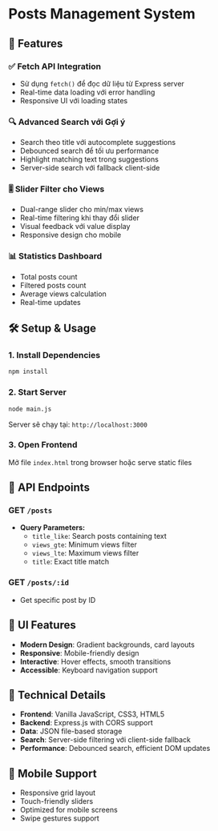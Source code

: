 # Posts Management System

## 🚀 Features

### ✅ **Fetch API Integration**
- Sử dụng `fetch()` để đọc dữ liệu từ Express server
- Real-time data loading với error handling
- Responsive UI với loading states

### 🔍 **Advanced Search với Gợi ý**
- Search theo title với autocomplete suggestions
- Debounced search để tối ưu performance
- Highlight matching text trong suggestions
- Server-side search với fallback client-side

### 🎚️ **Slider Filter cho Views**
- Dual-range slider cho min/max views
- Real-time filtering khi thay đổi slider
- Visual feedback với value display
- Responsive design cho mobile

### 📊 **Statistics Dashboard**
- Total posts count
- Filtered posts count  
- Average views calculation
- Real-time updates

## 🛠️ Setup & Usage

### 1. Install Dependencies
```bash
npm install
```

### 2. Start Server
```bash
node main.js
```
Server sẽ chạy tại: `http://localhost:3000`

### 3. Open Frontend
Mở file `index.html` trong browser hoặc serve static files

## 📡 API Endpoints

### GET `/posts`
- **Query Parameters:**
  - `title_like`: Search posts containing text
  - `views_gte`: Minimum views filter
  - `views_lte`: Maximum views filter
  - `title`: Exact title match

### GET `/posts/:id`
- Get specific post by ID

## 🎨 UI Features

- **Modern Design**: Gradient backgrounds, card layouts
- **Responsive**: Mobile-friendly design
- **Interactive**: Hover effects, smooth transitions
- **Accessible**: Keyboard navigation support

## 🔧 Technical Details

- **Frontend**: Vanilla JavaScript, CSS3, HTML5
- **Backend**: Express.js with CORS support
- **Data**: JSON file-based storage
- **Search**: Server-side filtering với client-side fallback
- **Performance**: Debounced search, efficient DOM updates

## 📱 Mobile Support

- Responsive grid layout
- Touch-friendly sliders
- Optimized for mobile screens
- Swipe gestures support